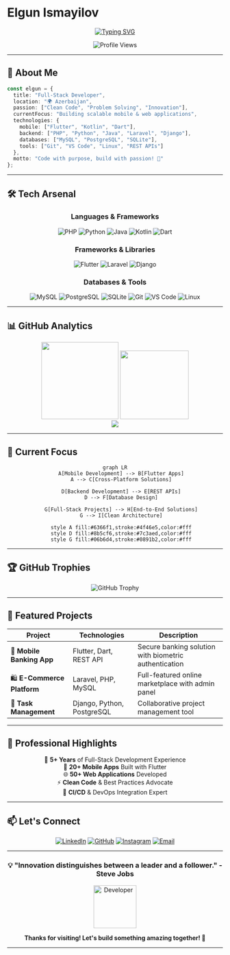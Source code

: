 #  Elgun Ismayilov

<div align="center">

[![Typing SVG](https://readme-typing-svg.demolab.com?font=Fira+Code&weight=600&size=28&duration=3000&pause=1000&color=6366F1&center=true&vCenter=true&multiline=true&width=800&height=100&lines=Full-Stack+Developer+%7C+Mobile+%26+Web+Specialist;Building+Tomorrow's+Digital+Solutions+Today)](https://git.io/typing-svg)

</div>

<div align="center">
  
  ![Profile Views](https://komarev.com/ghpvc/?username=elgunismayiloff&color=6366f1&style=for-the-badge&label=PROFILE+VIEWS)
  
</div>

---

## 🚀 About Me

```typescript
const elgun = {
  title: "Full-Stack Developer",
  location: "🌍 Azerbaijan",
  passion: ["Clean Code", "Problem Solving", "Innovation"],
  currentFocus: "Building scalable mobile & web applications",
  technologies: {
    mobile: ["Flutter", "Kotlin", "Dart"],
    backend: ["PHP", "Python", "Java", "Laravel", "Django"],
    databases: ["MySQL", "PostgreSQL", "SQLite"],
    tools: ["Git", "VS Code", "Linux", "REST APIs"]
  },
  motto: "Code with purpose, build with passion! 🎯"
};
```

---

## 🛠️ Tech Arsenal

<div align="center">

### Languages & Frameworks
![PHP](https://img.shields.io/badge/PHP-777BB4?style=for-the-badge&logo=php&logoColor=white)
![Python](https://img.shields.io/badge/Python-3776AB?style=for-the-badge&logo=python&logoColor=white)
![Java](https://img.shields.io/badge/Java-ED8B00?style=for-the-badge&logo=openjdk&logoColor=white)
![Kotlin](https://img.shields.io/badge/Kotlin-0095D5?style=for-the-badge&logo=kotlin&logoColor=white)
![Dart](https://img.shields.io/badge/Dart-0175C2?style=for-the-badge&logo=dart&logoColor=white)

### Frameworks & Libraries
![Flutter](https://img.shields.io/badge/Flutter-02569B?style=for-the-badge&logo=flutter&logoColor=white)
![Laravel](https://img.shields.io/badge/Laravel-FF2D20?style=for-the-badge&logo=laravel&logoColor=white)
![Django](https://img.shields.io/badge/Django-092E20?style=for-the-badge&logo=django&logoColor=white)

### Databases & Tools
![MySQL](https://img.shields.io/badge/MySQL-4479A1?style=for-the-badge&logo=mysql&logoColor=white)
![PostgreSQL](https://img.shields.io/badge/PostgreSQL-316192?style=for-the-badge&logo=postgresql&logoColor=white)
![SQLite](https://img.shields.io/badge/SQLite-07405E?style=for-the-badge&logo=sqlite&logoColor=white)
![Git](https://img.shields.io/badge/Git-F05032?style=for-the-badge&logo=git&logoColor=white)
![VS Code](https://img.shields.io/badge/VS_Code-007ACC?style=for-the-badge&logo=visual-studio-code&logoColor=white)
![Linux](https://img.shields.io/badge/Linux-FCC624?style=for-the-badge&logo=linux&logoColor=black)

</div>

---

## 📊 GitHub Analytics

<div align="center">
  
  <img height="180em" src="https://github-readme-stats-sigma-five.vercel.app/api?username=elgunismayiloff&show_icons=true&theme=react&include_all_commits=true&count_private=true&hide_border=true&bg_color=0D1117&title_color=58A6FF&icon_color=58A6FF&text_color=C9D1D9"/>
  
  <img height="160em" src="https://github-readme-stats-sigma-five.vercel.app/api/top-langs/?username=elgunismayiloff&layout=compact&langs_count=8&theme=react&hide_border=true&bg_color=0D1117&title_color=58A6FF&text_color=C9D1D9"/>
  
</div>

<div align="center">
  
  <img src="https://github-readme-streak-stats.herokuapp.com/?user=elgunismayiloff&theme=react&hide_border=true&background=0D1117&stroke=58A6FF&ring=58A6FF&fire=FF6B6B&currStreakLabel=58A6FF"/>
  
</div>

---

## 🎯 Current Focus

<div align="center">

```mermaid
graph LR
    A[Mobile Development] --> B[Flutter Apps]
    A --> C[Cross-Platform Solutions]
    
    D[Backend Development] --> E[REST APIs]
    D --> F[Database Design]
    
    G[Full-Stack Projects] --> H[End-to-End Solutions]
    G --> I[Clean Architecture]
    
    style A fill:#6366f1,stroke:#4f46e5,color:#fff
    style D fill:#8b5cf6,stroke:#7c3aed,color:#fff
    style G fill:#06b6d4,stroke:#0891b2,color:#fff
```

</div>

---

## 🏆 GitHub Trophies

<div align="center">
  
  ![GitHub Trophy](https://github-profile-trophy.vercel.app/?username=elgunismayiloff&theme=discord&no-frame=true&no-bg=true&margin-w=4&row=1)
  
</div>

---

## 💼 Featured Projects

<div align="center">

| Project | Technologies | Description |
|---------|-------------|-------------|
| 🚀 **Mobile Banking App** | Flutter, Dart, REST API | Secure banking solution with biometric authentication |
| 🛍️ **E-Commerce Platform** | Laravel, PHP, MySQL | Full-featured online marketplace with admin panel |
| 📱 **Task Management** | Django, Python, PostgreSQL | Collaborative project management tool |

</div>

---

## 🌟 Professional Highlights

<div align="center">

🎯 **5+ Years** of Full-Stack Development Experience  
📱 **20+ Mobile Apps** Built with Flutter  
🌐 **50+ Web Applications** Developed  
⚡ **Clean Code** & Best Practices Advocate  
🔄 **CI/CD** & DevOps Integration Expert  

</div>

---

## 📫 Let's Connect

<div align="center">

[![LinkedIn](https://img.shields.io/badge/LinkedIn-0077B5?style=for-the-badge&logo=linkedin&logoColor=white)](https://linkedin.com/in/elgunismayiloff)
[![GitHub](https://img.shields.io/badge/GitHub-100000?style=for-the-badge&logo=github&logoColor=white)](https://github.com/elgunismayiloff)
[![Instagram](https://img.shields.io/badge/Instagram-E4405F?style=for-the-badge&logo=instagram&logoColor=white)](https://instagram.com/elgunismayiloff)
[![Email](https://img.shields.io/badge/Email-D14836?style=for-the-badge&logo=gmail&logoColor=white)](mailto:ismayiloffelgun@gmail.com)

</div>

---

<div align="center">

### 💡 "Innovation distinguishes between a leader and a follower." - Steve Jobs

<img src="https://raw.githubusercontent.com/Tarikul-Islam-Anik/Animated-Fluent-Emojis/master/Emojis/People%20with%20professions/Man%20Technologist%20Light%20Skin%20Tone.png" alt="Developer" width="100" height="100" />

**Thanks for visiting! Let's build something amazing together! 🚀**

</div>

---
